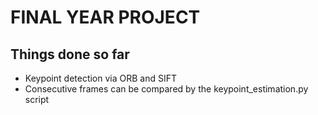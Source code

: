 # FINAL YEAR PROJECT

## Things done so far

- Keypoint detection via ORB and SIFT 
- Consecutive frames can be compared by the keypoint_estimation.py script